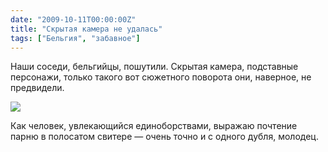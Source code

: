 ```yaml
---
date: "2009-10-11T00:00:00Z"
title: "Скрытая камера не удалась"
tags: ["Бельгия", "забавное"]
---
```


Наши соседи, бельгийцы, пошутили. Скрытая камера, подставные персонажи, только такого вот сюжетного поворота они, наверное, не предвидели.

<!--more-->

![](youtube:7a-5ikXmMZA)

Как человек, увлекающийся единоборствами, выражаю почтение парню в полосатом свитере — очень точно и с одного дубля, молодец.
